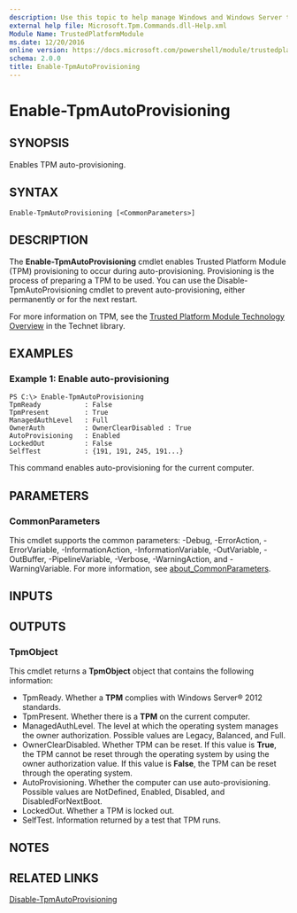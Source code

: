 ```yaml
---
description: Use this topic to help manage Windows and Windows Server technologies with Windows PowerShell.
external help file: Microsoft.Tpm.Commands.dll-Help.xml
Module Name: TrustedPlatformModule
ms.date: 12/20/2016
online version: https://docs.microsoft.com/powershell/module/trustedplatformmodule/enable-tpmautoprovisioning?view=windowsserver2019-ps&wt.mc_id=ps-gethelp
schema: 2.0.0
title: Enable-TpmAutoProvisioning
---
```


# Enable-TpmAutoProvisioning

## SYNOPSIS
Enables TPM auto-provisioning.

## SYNTAX

```
Enable-TpmAutoProvisioning [<CommonParameters>]
```

## DESCRIPTION
The **Enable-TpmAutoProvisioning** cmdlet enables Trusted Platform Module (TPM) provisioning to occur during auto-provisioning.
Provisioning is the process of preparing a TPM to be used.
You can use the Disable-TpmAutoProvisioning cmdlet to prevent auto-provisioning, either permanently or for the next restart.

For more information on TPM, see the [Trusted Platform Module Technology Overview](https://technet.microsoft.com/en-us/library/jj131725.aspx) in the Technet library.

## EXAMPLES

### Example 1: Enable auto-provisioning
```
PS C:\> Enable-TpmAutoProvisioning
TpmReady           : False
TpmPresent         : True
ManagedAuthLevel   : Full
OwnerAuth          : OwnerClearDisabled : True
AutoProvisioning   : Enabled
LockedOut          : False
SelfTest           : {191, 191, 245, 191...}
```

This command enables auto-provisioning for the current computer.

## PARAMETERS

### CommonParameters
This cmdlet supports the common parameters: -Debug, -ErrorAction, -ErrorVariable, -InformationAction, -InformationVariable, -OutVariable, -OutBuffer, -PipelineVariable, -Verbose, -WarningAction, and -WarningVariable. For more information, see [about_CommonParameters](https://go.microsoft.com/fwlink/?LinkID=113216).

## INPUTS

## OUTPUTS

### TpmObject
This cmdlet returns a **TpmObject** object that contains the following information:

- TpmReady. Whether a **TPM** complies with Windows Server® 2012 standards.
- TpmPresent. Whether there is a **TPM** on the current computer.
- ManagedAuthLevel. The level at which the operating system manages the owner authorization. Possible values are Legacy, Balanced, and Full.
- OwnerClearDisabled. Whether TPM can be reset. If this value is **True**, the TPM cannot be reset through the operating system by using the owner authorization value. If this value is **False**, the TPM can be reset through the operating system. 
- AutoProvisioning. Whether the computer can use auto-provisioning. Possible values are NotDefined, Enabled, Disabled, and DisabledForNextBoot.
- LockedOut. Whether a TPM is locked out.
- SelfTest. Information returned by a test that TPM runs.

## NOTES

## RELATED LINKS

[Disable-TpmAutoProvisioning](./Disable-TpmAutoProvisioning.md)

